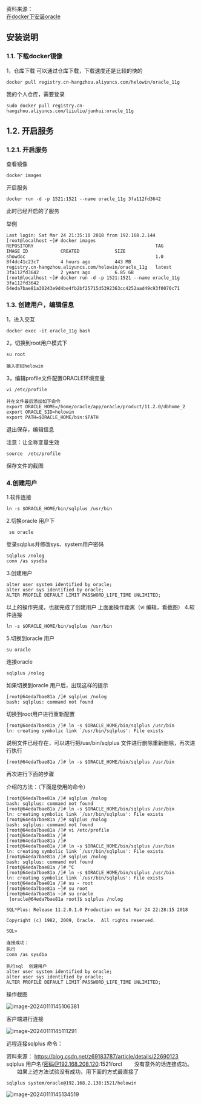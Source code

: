 资料来源：<br/>
[在docker下安装oracle](https://blog.csdn.net/zwx521515/article/details/77982884)

## 安装说明

### 1.1. 下载docker镜像

1，仓库下载
可以通过仓库下载，下载速度还是比较的快的

```
docker pull registry.cn-hangzhou.aliyuncs.com/helowin/oracle_11g
```

我的个人仓库，需要登录
```
sudo docker pull registry.cn-hangzhou.aliyuncs.com/liiuliu/junhui:oracle_11g
```
## 1.2. 开启服务

### 1.2.1. 开启服务

查看镜像

```
docker images
```

开启服务
```
docker run -d -p 1521:1521 --name oracle_11g 3fa112fd3642
```
此时已经开启的了服务

举例
```
Last login: Sat Mar 24 21:35:10 2018 from 192.168.2.144
[root@localhost ~]# docker images
REPOSITORY                                             TAG                 IMAGE ID            CREATED             SIZE
showdoc                                                1.0                 8f4dc41c23c7        4 hours ago         443 MB
registry.cn-hangzhou.aliyuncs.com/helowin/oracle_11g   latest              3fa112fd3642        2 years ago         6.85 GB
[root@localhost ~]# docker run -d -p 1521:1521 --name oracle_11g 3fa112fd3642
64eda7bae81a30243e9d4be4fb2bf25715d5392363cc4252aad49c93f0070c71
```

### 1.3. 创建用户，编辑信息

1，进入交互

```
docker exec -it oracle_11g bash
```
2，切换到root用户模式下
```
su root

输入密码helowin
```

3，编辑profile文件配置ORACLE环境变量
``` 
vi /etc/profile 

并在文件最后添加如下命令
export ORACLE_HOME=/home/oracle/app/oracle/product/11.2.0/dbhome_2
export ORACLE_SID=helowin
export PATH=$ORACLE_HOME/bin:$PATH
```
退出保存，编辑信息

注意：让全称变量生效
```
source  /etc/profile
```
保存文件的截图

### 4.创建用户

1.软件连接

```
ln -s $ORACLE_HOME/bin/sqlplus /usr/bin
```

2.切换oracle 用户下
```
 su oracle
```
登录sqlplus并修改sys、system用户密码

```
sqlplus /nolog
conn /as sysdba
```

3.创建用户
```
alter user system identified by oracle;
alter user sys identified by oracle;
ALTER PROFILE DEFAULT LIMIT PASSWORD_LIFE_TIME UNLIMITED;
```

以上的操作完成，也就完成了创建用户
上面面操作距离（vi  编辑，看截图）
4.软件连接
```
ln -s $ORACLE_HOME/bin/sqlplus /usr/bin
```

5.切换到oracle 用户
```
su oracle

```

连接oracle  

```
sqlplus /nolog

```

如果切换到oracle 用户后，出现这样的提示
```
[root@64eda7bae81a /]# sqlplus /nolog
bash: sqlplus: command not found
```
切换到root用户进行重新配置
```
[root@64eda7bae81a /]# ln -s $ORACLE_HOME/bin/sqlplus /usr/bin
ln: creating symbolic link `/usr/bin/sqlplus': File exists
```
说明文件已经存在，可以进行把/usr/bin/sqlplus 文件进行删除重新删除，再次进行执行
```
[root@64eda7bae81a /]# ln -s $ORACLE_HOME/bin/sqlplus /usr/bin
```
再次进行下面的步骤

介绍的方法：（下面是使用的命令）
```
[root@64eda7bae81a /]# sqlplus /nolog
bash: sqlplus: command not found
[root@64eda7bae81a /]# ln -s $ORACLE_HOME/bin/sqlplus /usr/bin
ln: creating symbolic link `/usr/bin/sqlplus': File exists
[root@64eda7bae81a /]# sqlplus /nolog
bash: sqlplus: command not found
[root@64eda7bae81a /]# vi /etc/profile   
[root@64eda7bae81a /]# 
[root@64eda7bae81a /]# 
[root@64eda7bae81a /]# ln -s $ORACLE_HOME/bin/sqlplus /usr/bin
ln: creating symbolic link `/usr/bin/sqlplus': File exists
[root@64eda7bae81a /]# sqlplus /nolog
bash: sqlplus: command not found
[root@64eda7bae81a /]# ^C
[root@64eda7bae81a /]# ln -s $ORACLE_HOME/bin/sqlplus /usr/bin
ln: creating symbolic link `/usr/bin/sqlplus': File exists
[root@64eda7bae81a /]# su - root
[root@64eda7bae81a ~]# su root
[root@64eda7bae81a ~]# su oracle
 [oracle@64eda7bae81a root]$ sqlplus /nolog

SQL*Plus: Release 11.2.0.1.0 Production on Sat Mar 24 22:28:15 2018

Copyright (c) 1982, 2009, Oracle.  All rights reserved.

SQL>

连接成功：
执行
conn /as sysdba

执行sql  创建用户
alter user system identified by oracle;
alter user sys identified by oracle;
ALTER PROFILE DEFAULT LIMIT PASSWORD_LIFE_TIME UNLIMITED;

```
操作截图

![image-20240111145106381](img/image-20240111145106381.png)

客户端进行连接

![image-20240111145111291](img/image-20240111145111291.png)


 远程连接sqlplus 命令：

资料来源： https://blog.csdn.net/z69183787/article/details/22690123 
sqlplus 用户名/密码@192.168.208.120:1521/orcl
　　没有意外的话连接成功。
　　如果上述方法试验没有成功，用下面的方式最直接了

```
sqlplus system/oracle@192.168.2.138:1521/helowin
```

![image-20240111145134519](img/image-20240111145134519.png)








